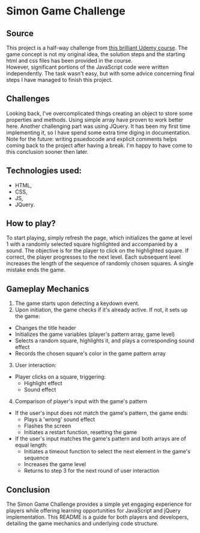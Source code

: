 # Simon Game Challenge

## Source

This project is a half-way challenge from [this brilliant Udemy course](https://www.udemy.com/course/the-complete-web-development-bootcamp/?couponCode=LEADERSALE24A). The game concept is not my original idea, the solution steps and the starting html and css files has been provided in the course.  
However, significant portions of the JavaScript code were written independently. The task wasn't easy, but with some advice concerning final steps I have managed to finish this project.

## Challenges

Looking back, I've overcomplicated things creating an object to store some properties and methods. Using simple array have proven to work better here.
Another challenging part was using JQuery. It has been my first time implementing it, so I have spend some extra time diging in documentation. Note for the future: writing psuedocode and explicit comments helps coming back to the project after having a break. I'm happy to have come to this conclusion sooner then later.

## Technologies used:

- HTML,
- CSS,
- JS,
- JQuery.

## How to play?

To start playing, simply refresh the page, which initializes the game at level 1 with a randomly selected square highlighted and accompanied by a sound. The objective is for the player to click on the highlighted square. If correct, the player progresses to the next level. Each subsequent level increases the length of the sequence of randomly chosen squares. A single mistake ends the game.

## Gameplay Mechanics

1. The game starts upon detecting a keydown event.
2. Upon initiation, the game checks if it's already active. If not, it sets up the game:

- Changes the title header
- Initializes the game variables (player's pattern array, game level)
- Selects a random square, highlights it, and plays a corresponding sound effect
- Records the chosen square's color in the game pattern array

3. User interaction:

- Player clicks on a square, triggering:
  - Highlight effect
  - Sound effect

4. Comparison of player's input with the game's pattern

- If the user's input does not match the game's pattern, the game ends:
  - Plays a 'wrong' sound effect
  - Flashes the screen
  - Initiates a restart function, resetting the game
- If the user's input matches the game's pattern and both arrays are of equal length:
  - Initiates a timeout function to select the next element in the game's sequence
  - Increases the game level
  - Returns to step 3 for the next round of user interaction

## Conclusion

The Simon Game Challenge provides a simple yet engaging experience for players while offering learning opportunities for JavaScript and jQuery implementation. This README is a guide for both players and developers, detailing the game mechanics and underlying code structure.
